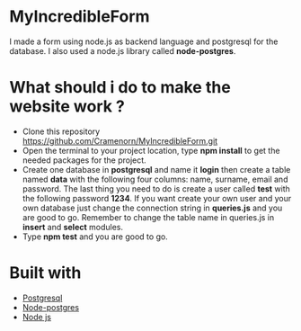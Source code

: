 # MyIncredibleForm
I made a form using node.js as backend language and postgresql for the database. I also used a node.js library called **node-postgres**.

# What should i do to make the website work ?

* Clone this repository https://github.com/Cramenorn/MyIncredibleForm.git
* Open the terminal to your project location, type **npm install** to get the needed packages for the project.
* Create one database in **postgresql** and name it **login** then create a table named **data** with the following four columns: name, surname, email and password. The last thing you need to do is create a user called **test** with the following password **1234**. If you want create your own user and your own database just change the connection string in **queries.js** and you are good to go. Remember to change the table name in queries.js in **insert** and **select** modules.
* Type **npm test** and you are good to go.

# Built with
* [Postgresql](https://www.postgresql.org/)
* [Node-postgres](https://node-postgres.com/)
* [Node js](https://nodejs.org/en/)